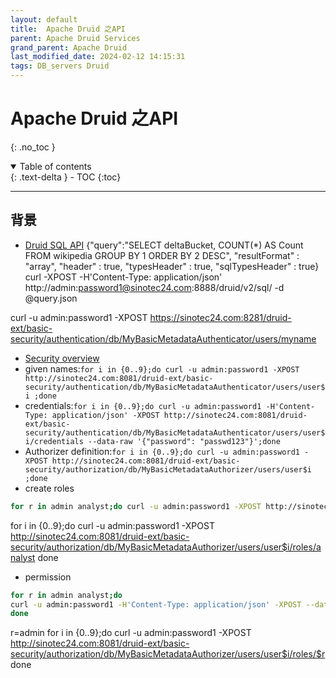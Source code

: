 ```yaml
---
layout: default
title:  Apache Druid 之API
parent: Apache Druid Services
grand_parent: Apache Druid
last_modified_date: 2024-02-12 14:15:31
tags: DB_servers Druid
---
```


# Apache Druid 之API
{: .no_toc }

<details open markdown="block">
  <summary>
    Table of contents
  </summary>
  {: .text-delta }
- TOC
{:toc}
</details>

---

## 背景

- [Druid SQL API](https://www.bookstack.cn/read/druid-27.0-en/cf91c9e9d2d2bf3f.md#Result%20formats)
{"query":"SELECT deltaBucket, COUNT(*) AS Count FROM wikipedia GROUP BY 1 ORDER BY 2 DESC",
"resultFormat" : "array",
  "header" : true,
  "typesHeader" : true,
  "sqlTypesHeader" : true}
curl -XPOST -H'Content-Type: application/json' http://admin:password1@sinotec24.com:8888/druid/v2/sql/ -d @query.json

curl -u admin:password1 -XPOST https://sinotec24.com:8281/druid-ext/basic-security/authentication/db/MyBasicMetadataAuthenticator/users/myname

- [Security overview](https://druid.apache.org/docs/latest/operations/security-overview/)
- given names:`for i in {0..9};do curl -u admin:password1 -XPOST http://sinotec24.com:8081/druid-ext/basic-security/authentication/db/MyBasicMetadataAuthenticator/users/user$i ;done`
- credentials:`for i in {0..9};do curl -u admin:password1 -H'Content-Type: application/json' -XPOST http://sinotec24.com:8081/druid-ext/basic-security/authentication/db/MyBasicMetadataAuthenticator/users/user$i/credentials --data-raw '{"password": "passwd123"}';done`
- Authorizer definition:`for i in {0..9};do curl -u admin:password1 -XPOST http://sinotec24.com:8081/druid-ext/basic-security/authorization/db/MyBasicMetadataAuthorizer/users/user$i ;done`
- create roles

```bash
for r in admin analyst;do curl -u admin:password1 -XPOST http://sinotec24.com:8081/druid-ext/basic-security/authorization/db/MyBasicMetadataAuthorizer/roles/$r;done
```
for i in {0..9};do 
curl -u admin:password1 -XPOST http://sinotec24.com:8081/druid-ext/basic-security/authorization/db/MyBasicMetadataAuthorizer/users/user$i/roles/analyst
done
- permission

```bash
for r in admin analyst;do
curl -u admin:password1 -H'Content-Type: application/json' -XPOST --data-binary @perms_$r.json http://sinotec24.com:8081/druid-ext/basic-security/authorization/db/MyBasicMetadataAuthorizer/roles/$r/permissions
done
```

r=admin
for i in {0..9};do 
curl -u admin:password1 -XPOST  http://sinotec24.com:8081/druid-ext/basic-security/authorization/db/MyBasicMetadataAuthorizer/users/user$i/roles/$r
done
